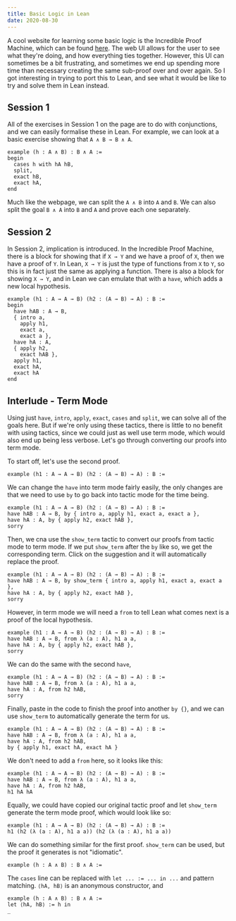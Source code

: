 ```yaml
---
title: Basic Logic in Lean
date: 2020-08-30
---
```


A cool website for learning some basic logic is the Incredible Proof Machine, which can be found [here](http://incredible.pm/). The web UI allows for the user to see what they're doing, and how everything ties together. However, this UI can sometimes be a bit frustrating, and sometimes we end up spending more time than necessary creating the same sub-proof over and over again. So I got interesting in trying to port this to Lean, and see what it would be like to try and solve them in Lean instead.

## Session 1

All of the exercises in Session 1 on the page are to do with conjunctions, and we can easily formalise these in Lean. For example, we can look at a basic exercise showing that `A ∧ B → B ∧ A`.

```lean
example (h : A ∧ B) : B ∧ A :=
begin
  cases h with hA hB,
  split,
  exact hB,
  exact hA,
end
```

Much like the webpage, we can split the `A ∧ B` into `A` and `B`. We can also split the goal `B ∧ A` into `B` and `A` and prove each one separately.

## Session 2

In Session 2, implication is introduced. In the Incredible Proof Machine, there is a block for showing that if `X → Y` and we have a proof of `X`, then we have a proof of `Y`. In Lean, `X → Y` is just the type of functions from `X` to `Y`, so this is in fact just the same as applying a function. There is also a block for showing `X → Y`, and in Lean we can emulate that with a `have`, which adds a new local hypothesis.

```lean
example (h1 : A → A → B) (h2 : (A → B) → A) : B :=
begin
  have hAB : A → B,
  { intro a,
    apply h1,
    exact a,
    exact a },
  have hA : A,
  { apply h2,
    exact hAB },
  apply h1,
  exact hA,
  exact hA
end
```

## Interlude - Term Mode

Using just `have`, `intro`, `apply`, `exact`, `cases` and `split`, we can solve all of the goals here. But if we're only using these tactics, there is little to no benefit with using tactics, since we could just as well use term mode, which would also end up being less verbose. Let's go through converting our proofs into term mode.

To start off, let's use the second proof.

```lean
example (h1 : A → A → B) (h2 : (A → B) → A) : B :=
```

We can change the `have` into term mode fairly easily, the only changes are that we need to use `by` to go back into tactic mode for the time being.

```lean
example (h1 : A → A → B) (h2 : (A → B) → A) : B :=
have hAB : A → B, by { intro a, apply h1, exact a, exact a },
have hA : A, by { apply h2, exact hAB },
sorry
```

Then, we cna use the `show_term` tactic to convert our proofs from tactic mode to term mode. If we put `show_term` after the `by` like so, we get the corresponding term. Click on the suggestion and it will automatically replace the proof.

```lean
example (h1 : A → A → B) (h2 : (A → B) → A) : B := 
have hAB : A → B, by show_term { intro a, apply h1, exact a, exact a },
have hA : A, by { apply h2, exact hAB },
sorry
```

However, in term mode we will need a `from` to tell Lean what comes next is a proof of the local hypothesis.

```lean
example (h1 : A → A → B) (h2 : (A → B) → A) : B := 
have hAB : A → B, from λ (a : A), h1 a a,
have hA : A, by { apply h2, exact hAB },
sorry
```

We can do the same with the second `have`,

```lean
example (h1 : A → A → B) (h2 : (A → B) → A) : B := 
have hAB : A → B, from λ (a : A), h1 a a,
have hA : A, from h2 hAB,
sorry
```

Finally, paste in the code to finish the proof into another `by {}`, and we can use `show_term` to automatically generate the term for us.

```lean
example (h1 : A → A → B) (h2 : (A → B) → A) : B := 
have hAB : A → B, from λ (a : A), h1 a a,
have hA : A, from h2 hAB,
by { apply h1, exact hA, exact hA }
```

We don't need to add a `from` here, so it looks like this:

```lean
example (h1 : A → A → B) (h2 : (A → B) → A) : B := 
have hAB : A → B, from λ (a : A), h1 a a,
have hA : A, from h2 hAB,
h1 hA hA
```

Equally, we could have copied our original tactic proof and let `show_term` generate the term mode proof, which would look like so:

```lean
example (h1 : A → A → B) (h2 : (A → B) → A) : B := 
h1 (h2 (λ (a : A), h1 a a)) (h2 (λ (a : A), h1 a a))
```

We can do something similar for the first proof. `show_term` can be used, but the proof it generates is not "idiomatic".

```lean
example (h : A ∧ B) : B ∧ A :=
```

The `cases` line can be replaced with `let ... := ... in ...` and pattern matching. `⟨hA, hB⟩` is an anonymous constructor, and 

```lean
example (h : A ∧ B) : B ∧ A :=
let ⟨hA, hB⟩ := h in
_
```
